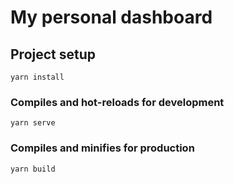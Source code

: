 # My personal dashboard

## Project setup
```
yarn install
```

### Compiles and hot-reloads for development
```
yarn serve
```

### Compiles and minifies for production
```
yarn build
```
